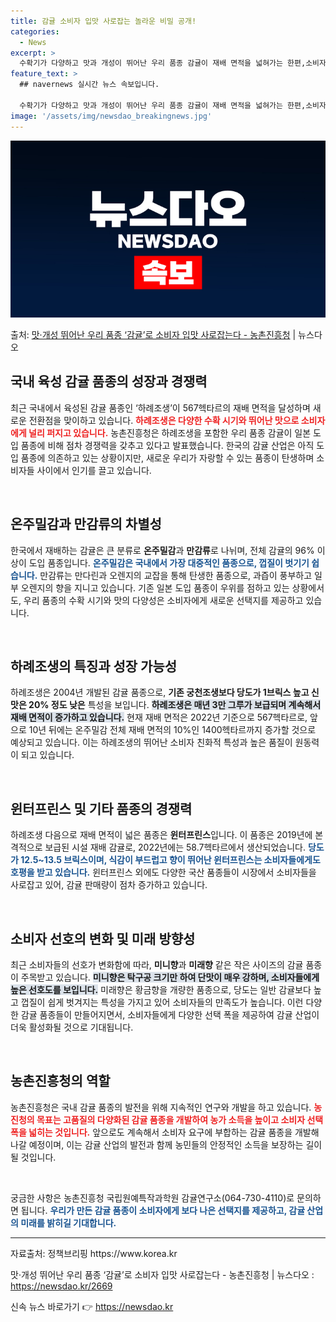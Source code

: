 ```yaml
---
title: 감귤 소비자 입맛 사로잡는 놀라운 비밀 공개!
categories:
  - News
excerpt: >
  수확기가 다양하고 맛과 개성이 뛰어난 우리 품종 감귤이 재배 면적을 넓혀가는 한편,소비자 입맛을 사로잡고 있…
feature_text: >
  ## navernews 실시간 뉴스 속보입니다.

  수확기가 다양하고 맛과 개성이 뛰어난 우리 품종 감귤이 재배 면적을 넓혀가는 한편,소비자 입맛을 사로잡고 있…
image: '/assets/img/newsdao_breakingnews.jpg'
---
```


![뉴스다오 속보](/assets/img/newsdao_breakingnews.jpg)

<p>출처: <a href="https://newsdao.kr/2669" rel="dofollow">맛·개성 뛰어난 우리 품종 ‘감귤’로 소비자 입맛 사로잡는다 - 농촌진흥청</a> | 뉴스다오</p>

<h2 data-ke-size="size26">국내 육성 감귤 품종의 성장과 경쟁력</h2>

<p data-ke-size="size16">최근 국내에서 육성된 감귤 품종인 ‘하례조생’이 567헥타르의 재배 면적을 달성하며 새로운 전환점을 맞이하고 있습니다. <b><span style="color: #ee2323;">하례조생은 다양한 수확 시기와 뛰어난 맛으로 소비자에게 널리 퍼지고 있습니다.</span></b> 농촌진흥청은 하례조생을 포함한 우리 품종 감귤이 일본 도입 품종에 비해 점차 경쟁력을 갖추고 있다고 발표했습니다. 한국의 감귤 산업은 아직 도입 품종에 의존하고 있는 상황이지만, 새로운 우리가 자랑할 수 있는 품종이 탄생하며 소비자들 사이에서 인기를 끌고 있습니다.</p>

<p data-ke-size="size16">&nbsp;</p>

<h2 data-ke-size="size26">온주밀감과 만감류의 차별성</h2>

<p data-ke-size="size16">한국에서 재배하는 감귤은 큰 분류로 <b>온주밀감</b>과 <b>만감류</b>로 나뉘며, 전체 감귤의 96% 이상이 도입 품종입니다. <b><span style="color: #1a5490;">온주밀감은 국내에서 가장 대중적인 품종으로, 껍질이 벗기기 쉽습니다.</span></b> 만감류는 만다린과 오렌지의 교잡을 통해 탄생한 품종으로, 과즙이 풍부하고 일부 오렌지의 향을 지니고 있습니다. 기존 일본 도입 품종이 우위를 점하고 있는 상황에서도, 우리 품종의 수확 시기와 맛의 다양성은 소비자에게 새로운 선택지를 제공하고 있습니다.</p>

<p data-ke-size="size16">&nbsp;</p>

<h2 data-ke-size="size26">하례조생의 특징과 성장 가능성</h2>

<p data-ke-size="size16">하례조생은 2004년 개발된 감귤 품종으로, <b>기존 궁천조생보다 당도가 1브릭스 높고 신맛은 20% 정도 낮은</b> 특성을 보입니다. <b><span style="background-color: #21538527;">하례조생은 매년 3만 그루가 보급되며 계속해서 재배 면적이 증가하고 있습니다.</span></b> 현재 재배 면적은 2022년 기준으로 567헥타르로, 앞으로 10년 뒤에는 온주밀감 전체 재배 면적의 10%인 1400헥타르까지 증가할 것으로 예상되고 있습니다. 이는 하례조생의 뛰어난 소비자 친화적 특성과 높은 품질이 원동력이 되고 있습니다.</p>

<p data-ke-size="size16">&nbsp;</p>

<h2 data-ke-size="size26">윈터프린스 및 기타 품종의 경쟁력</h2>

<p data-ke-size="size16">하례조생 다음으로 재배 면적이 넓은 품종은 <b>윈터프린스</b>입니다. 이 품종은 2019년에 본격적으로 보급된 시설 재배 감귤로, 2022년에는 58.7헥타르에서 생산되었습니다. <b><span style="color: #1a5490;">당도가 12.5~13.5 브릭스이며, 식감이 부드럽고 향이 뛰어난 윈터프린스는 소비자들에게도 호평을 받고 있습니다.</span></b> 윈터프린스 외에도 다양한 국산 품종들이 시장에서 소비자들을 사로잡고 있어, 감귤 판매량이 점차 증가하고 있습니다.</p>

<p data-ke-size="size16">&nbsp;</p>

<h2 data-ke-size="size26">소비자 선호의 변화 및 미래 방향성</h2>

<p data-ke-size="size16">최근 소비자들의 선호가 변화함에 따라, <b>미니향</b>과 <b>미래향</b> 같은 작은 사이즈의 감귤 품종이 주목받고 있습니다. <b><span style="background-color: #21538527;">미니향은 탁구공 크기만 하여 단맛이 매우 강하며, 소비자들에게 높은 선호도를 보입니다.</span></b> 미래향은 황금향을 개량한 품종으로, 당도는 일반 감귤보다 높고 껍질이 쉽게 벗겨지는 특성을 가지고 있어 소비자들의 만족도가 높습니다. 이런 다양한 감귤 품종들이 만들어지면서, 소비자들에게 다양한 선택 폭을 제공하여 감귤 산업이 더욱 활성화될 것으로 기대됩니다.</p>

<p data-ke-size="size16">&nbsp;</p>

<h2 data-ke-size="size26">농촌진흥청의 역할</h2>

<p data-ke-size="size16">농촌진흥청은 국내 감귤 품종의 발전을 위해 지속적인 연구와 개발을 하고 있습니다. <b><span style="color: #ee2323;">농진청의 목표는 고품질의 다양화된 감귤 품종을 개발하여 농가 소득을 높이고 소비자 선택 폭을 넓히는 것입니다.</span></b> 앞으로도 계속해서 소비자 요구에 부합하는 감귤 품종을 개발해 나갈 예정이며, 이는 감귤 산업의 발전과 함께 농민들의 안정적인 소득을 보장하는 길이 될 것입니다.</p>

<p data-ke-size="size16">&nbsp;</p>

<p data-ke-size="size16">궁금한 사항은 농촌진흥청 국립원예특작과학원 감귤연구소(064-730-4110)로 문의하면 됩니다. <b><span style="color: #1a5490;">우리가 만든 감귤 품종이 소비자에게 보다 나은 선택지를 제공하고, 감귤 산업의 미래를 밝히길 기대합니다.</span></b></p>

<hr />

<p data-ke-size="size16">자료출처: 정책브리핑 https://www.korea.kr</p>
<p data-ke-size="size16">맛·개성 뛰어난 우리 품종 ‘감귤’로 소비자 입맛 사로잡는다 - 농촌진흥청 | 뉴스다오  : <a href="https://newsdao.kr/2669">https://newsdao.kr/2669</a></p> 

신속 뉴스 바로가기 👉 <a href="https://newsdao.kr" rel="dofollow">https://newsdao.kr</a>


